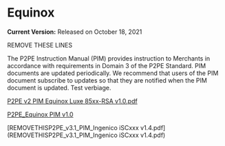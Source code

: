 # Equinox

**Current Version:** Released on October 18, 2021

REMOVE THESE LINES

The P2PE Instruction Manual (PIM) provides instruction to Merchants in accordance with requirements in Domain 3 of the P2PE Standard. PIM documents are updated periodically. We recommend that users of the PIM document subscribe to updates so that they are notified when the PIM document is updated. Test verbiage.

[P2PE v2 PIM Equinox Luxe 85xx-RSA v1.0.pdf](P2PE_v2_PIM_Equinox_Luxe_85xx-RSA_v1.0.pdf)

[P2PE_Equinox PIM v1.0](P2PE_v2_PIM_Equinox_Luxe_85xx-RSA_v1.0.pdf)

[REMOVETHISP2PE_v3.1_PIM_Ingenico iSCxxx v1.4.pdf](REMOVETHISP2PE_v3.1_PIM_Ingenico iSCxxx v1.4.pdf)

